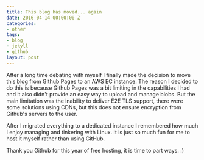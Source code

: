 ```yaml
---
title: This blog has moved... again
date: 2016-04-14 00:00:00 Z
categories:
- other
tags:
- blog
- jekyll
- github
layout: post
---
```


After a long time debating with myself I finally made the decision to move this blog from Github Pages to an AWS EC instance. The reason I decided to do this is because Github Pages was a bit limiting in the capabilities I had and it also didn't provide an easy way to upload and manage blobs. But the main limitation was the inability to deliver E2E TLS support, there were some solutions using CDNs, but this does not ensure encryption from Github's servers to the user. 

After I migrated everything to a dedicated instance I remembered how much I enjoy managing and tinkering with Linux. It is just so much fun for me to host it myself rather than using GitHub. 

Thank you Github for this year of free hosting, it is time to part ways. :)
